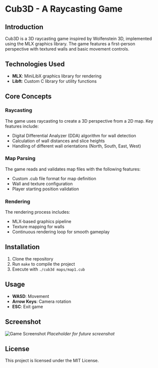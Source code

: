 # Cub3D - A Raycasting Game

## Introduction
Cub3D is a 3D raycasting game inspired by Wolfenstein 3D, implemented using the MLX graphics library. The game features a first-person perspective with textured walls and basic movement controls.

## Technologies Used
- **MLX**: MiniLibX graphics library for rendering
- **Libft**: Custom C library for utility functions

## Core Concepts

### Raycasting
The game uses raycasting to create a 3D perspective from a 2D map. Key features include:
- Digital Differential Analyzer (DDA) algorithm for wall detection
- Calculation of wall distances and slice heights
- Handling of different wall orientations (North, South, East, West)

### Map Parsing
The game reads and validates map files with the following features:
- Custom .cub file format for map definition
- Wall and texture configuration
- Player starting position validation

### Rendering
The rendering process includes:
- MLX-based graphics pipeline
- Texture mapping for walls
- Continuous rendering loop for smooth gameplay

## Installation
1. Clone the repository
2. Run `make` to compile the project
3. Execute with `./cub3d maps/map1.cub`

## Usage
- **WASD**: Movement
- **Arrow Keys**: Camera rotation
- **ESC**: Exit game

## Screenshot
![Game Screenshot](#) *Placeholder for future screenshot*

## License
This project is licensed under the MIT License.
